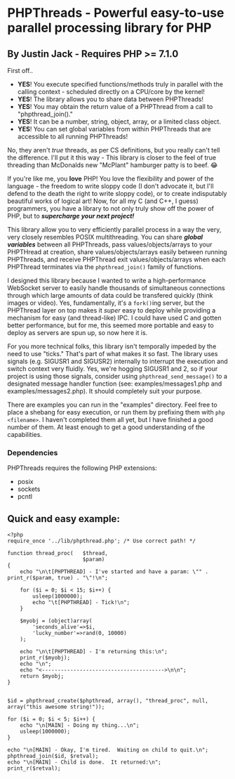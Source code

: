 # PHPThreads - Powerful easy-to-use parallel processing library for PHP
## By Justin Jack - Requires PHP >= 7.1.0

First off.. 
- **YES**! You execute specified functions/methods truly in parallel with the calling context - scheduled directly on a CPU/core by the kernel!
- **YES**! The library allows you to share data between PHPThreads!   
- **YES**! You may obtain the return value of a PHPThread from a call to "phpthread_join()."  
- **YES**! It can be a number, string, object, array, or a limited class object.  
- **YES**! You can set global variables from within PHPThreads that are accessible to all running PHPThreads!

No, they aren't *true* threads, as per CS definitions, but you really can't tell the difference.  I'll put it this way - This library is closer to the feel of true threading than McDonalds new "McPlant" hamburger patty is to beef. 😂

If you're like me, you **love** PHP!  You love the flexibility and power of the language - the freedom to write sloppy code (I don't advocate it, but I'll defend to the death the right to write sloppy code), or to create indisputably beautiful works of logical art!  Now, for all my C (and C++, I guess) programmers, you have a library to not only truly show off the power of PHP, but to ***supercharge your next project!***

This library allow you to very efficiently parallel process in a way the very, very closely resembles POSIX multithreading.  You can share ***global variables*** between all PHPThreads, pass values/objects/arrays to your PHPTHread at creation, share values/objects/arrays easily between running PHPThreads, and receive PHPThread exit values/objects/arrays when each PHPThread terminates via the `phpthread_join()` family of functions.

I designed this library because I wanted to write a high-performance WebSocket server to easily handle thousands of simultaneous connections through which large amounts of data could be transfered quickly (think images or video).  Yes, fundamentally, it's a `fork()`ing server, but the PHPThread layer on top makes it *super* easy to deploy while providing a mechanism for easy (and thread-like) IPC.  I could have used C and gotten better performance, but for me, this seemed more portable and easy to deploy as servers are spun up, so now here it is.

For you more technical folks, this library isn't temporally impeded by the need to use "ticks."  That's part of what makes it so fast.  The library uses signals (e.g. SIGUSR1 and SIGUSR2) internally to interrupt the execution and switch context very fluidly.  Yes, we're hogging SIGUSR1 and 2, so if your project is using those signals, consider using `phpthread_send_message()` to a designated message handler function (see: examples/messages1.php and examples/messages2.php).  It should completely suit your purpose.

There are examples you can run in the "examples" directory.  Feel free to place a shebang for easy execution, or run them by prefixing them with `php <filename>`.  I haven't completed them all yet, but I have finished a good number of them.  At least enough to get a good understanding of the capabilities.

### Dependencies
PHPThreads requires the following PHP extensions:
- posix
- sockets
- pcntl

## Quick and easy example:

```
<?php 
require_once '../lib/phpthread.php'; /* Use correct path! */

function thread_proc(   $thread, 
                        $param)
{
    echo "\n\t[PHPTHREAD] - I've started and have a param: \"" . print_r($param, true) . "\"!\n";

    for ($i = 0; $i < 15; $i++) {
        usleep(1000000);
        echo "\t[PHPTHREAD] - Tick!\n";
    }

    $myobj = (object)array(
        'seconds_alive'=>$i,
        'lucky_number'=>rand(0, 10000)
    );

    echo "\n\t[PHPTHREAD] - I'm returning this:\n";
    print_r($myobj);
    echo "\n";
    echo "<--------------------------------------->\n\n";
    return $myobj;
}


$id = phpthread_create($phpthread, array(), "thread_proc", null, array("this awesome string!"));

for ($i = 0; $i < 5; $i++) {
    echo "\n[MAIN] - Doing my thing...\n";
    usleep(1000000);
}

echo "\n[MAIN] - Okay, I'm tired.  Waiting on child to quit.\n";
phpthread_join($id, $retval);
echo "\n[MAIN] - Child is done.  It returned:\n";
print_r($retval);
```
